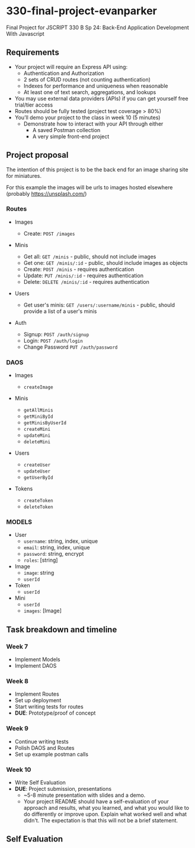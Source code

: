 # 330-final-project-evanparker
Final Project for JSCRIPT 330 B Sp 24: Back-End Application Development With Javascript


## Requirements

- Your project will require an Express API using:
  - Authentication and Authorization
  - 2 sets of CRUD routes (not counting authentication)
  - Indexes for performance and uniqueness when reasonable
  - At least one of text search, aggregations, and lookups
- You may use external data providers (APIs) if you can get yourself free trial/tier access
- Routes should be fully tested (project test coverage > 80%)
- You’ll demo your project to the class in week 10 (5 minutes)
  - Demonstrate how to interact with your API through either
    - A saved Postman collection
    - A very simple front-end project


## Project proposal

The intention of this project is to be the back end for an image sharing site for miniatures.

For this example the images will be urls to images hosted elsewhere (probably https://unsplash.com/)


### Routes

- Images
  - Create: `POST /images`

- Minis
  - Get all: `GET /minis` - public, should not include images
  - Get one: `GET /minis/:id` - public, should include images as objects
  - Create: `POST /minis` - requires authentication
  - Update: `PUT /minis/:id` - requires authentication
  - Delete: `DELETE /minis/:id` - requires authentication

- Users
  - Get user's minis: `GET /users/:username/minis` - public, should provide a list of a user's minis

- Auth
  - Signup: `POST /auth/signup`
  - Login: `POST /auth/login`
  - Change Password `PUT /auth/password`


### DAOS

- Images
  - `createImage`

- Minis
  - `getAllMinis`
  - `getMiniById`
  - `getMinisByUserId`
  - `createMini`
  - `updateMini`
  - `deleteMini`

- Users
  - `createUser`
  - `updateUser`
  - `getUserById`

- Tokens
  - `createToken`
  - `deleteToken`


### MODELS

- User
  - `username`: string, index, unique
  - `email`: string, index, unique
  - `password`: string, encrypt
  - `roles`: [string]
- Image
  - `image`: string
  - `userId`
- Token
  - `userId`
- Mini
  - `userId`
  - `images`: [Image]


## Task breakdown and timeline

### Week 7
- Implement Models
- Implement DAOS

### Week 8
- Implement Routes
- Set up deployment
- Start writing tests for routes
- **DUE**: Prototype/proof of concept

### Week 9
- Continue writing tests
- Polish DAOS and Routes
- Set up example postman calls

### Week 10
- Write Self Evaluation
- **DUE**: Project submission, presentations
  - ~5-8 minute presentation with slides and a demo.
  - Your project README should have a self-evaluation of your approach and results, what you learned, and what you would like to do differently or improve upon. Explain what worked well and what didn't. The expectation is that this will not be a brief statement.


## Self Evaluation